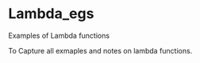 # Lambda_egs
Examples of Lambda functions

To Capture all exmaples and notes on lambda functions. 

